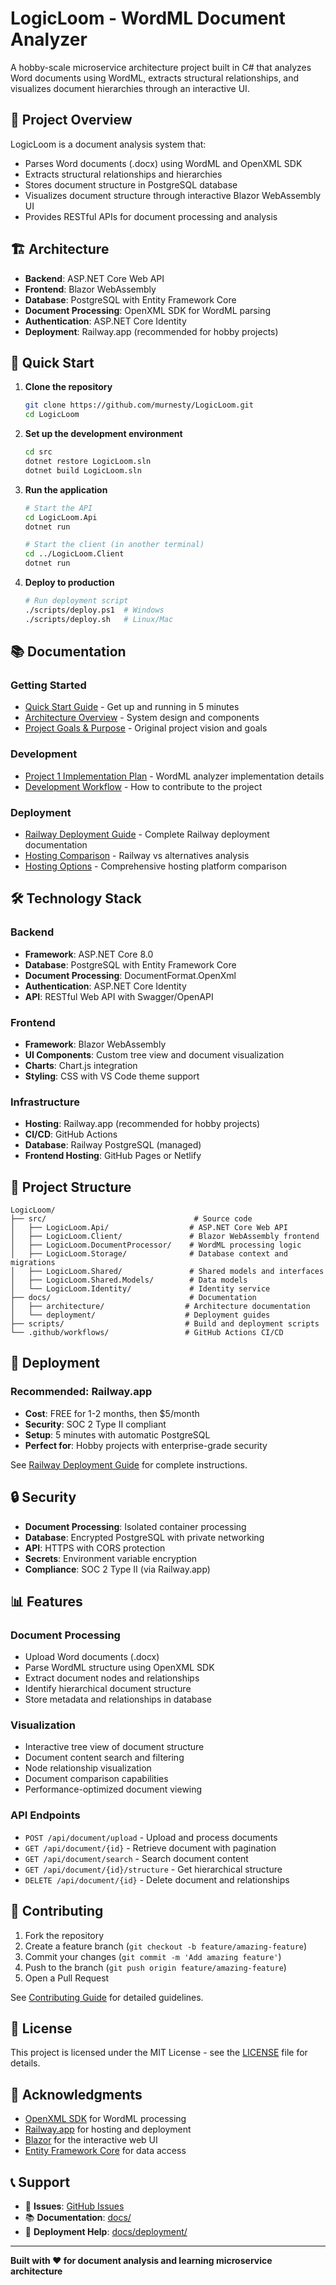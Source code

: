 # LogicLoom - WordML Document Analyzer

A hobby-scale microservice architecture project built in C# that analyzes Word documents using WordML, extracts structural relationships, and visualizes document hierarchies through an interactive UI.

## 🎯 Project Overview

LogicLoom is a document analysis system that:
- Parses Word documents (.docx) using WordML and OpenXML SDK
- Extracts structural relationships and hierarchies
- Stores document structure in PostgreSQL database
- Visualizes document structure through interactive Blazor WebAssembly UI
- Provides RESTful APIs for document processing and analysis

## 🏗️ Architecture

- **Backend**: ASP.NET Core Web API
- **Frontend**: Blazor WebAssembly
- **Database**: PostgreSQL with Entity Framework Core
- **Document Processing**: OpenXML SDK for WordML parsing
- **Authentication**: ASP.NET Core Identity
- **Deployment**: Railway.app (recommended for hobby projects)

## 🚀 Quick Start

1. **Clone the repository**
   ```bash
   git clone https://github.com/murnesty/LogicLoom.git
   cd LogicLoom
   ```

2. **Set up the development environment**
   ```bash
   cd src
   dotnet restore LogicLoom.sln
   dotnet build LogicLoom.sln
   ```

3. **Run the application**
   ```bash
   # Start the API
   cd LogicLoom.Api
   dotnet run

   # Start the client (in another terminal)
   cd ../LogicLoom.Client
   dotnet run
   ```

4. **Deploy to production**
   ```bash
   # Run deployment script
   ./scripts/deploy.ps1  # Windows
   ./scripts/deploy.sh   # Linux/Mac
   ```

## 📚 Documentation

### Getting Started
- [Quick Start Guide](docs/QUICKSTART.md) - Get up and running in 5 minutes
- [Architecture Overview](docs/architecture/OVERVIEW.md) - System design and components
- [Project Goals & Purpose](docs/architecture/PURPOSE.md) - Original project vision and goals

### Development
- [Project 1 Implementation Plan](docs/architecture/PROJECT1_IMPLEMENTATION.md) - WordML analyzer implementation details
- [Development Workflow](docs/CONTRIBUTING.md) - How to contribute to the project

### Deployment
- [Railway Deployment Guide](docs/deployment/README.md) - Complete Railway deployment documentation
- [Hosting Comparison](docs/deployment/HOSTING_COMPARISON.md) - Railway vs alternatives analysis
- [Hosting Options](docs/deployment/HOSTING_OPTIONS.md) - Comprehensive hosting platform comparison

## 🛠️ Technology Stack

### Backend
- **Framework**: ASP.NET Core 8.0
- **Database**: PostgreSQL with Entity Framework Core
- **Document Processing**: DocumentFormat.OpenXml
- **Authentication**: ASP.NET Core Identity
- **API**: RESTful Web API with Swagger/OpenAPI

### Frontend
- **Framework**: Blazor WebAssembly
- **UI Components**: Custom tree view and document visualization
- **Charts**: Chart.js integration
- **Styling**: CSS with VS Code theme support

### Infrastructure
- **Hosting**: Railway.app (recommended for hobby projects)
- **CI/CD**: GitHub Actions
- **Database**: Railway PostgreSQL (managed)
- **Frontend Hosting**: GitHub Pages or Netlify

## 📁 Project Structure

```
LogicLoom/
├── src/                                 # Source code
│   ├── LogicLoom.Api/                  # ASP.NET Core Web API
│   ├── LogicLoom.Client/               # Blazor WebAssembly frontend
│   ├── LogicLoom.DocumentProcessor/    # WordML processing logic
│   ├── LogicLoom.Storage/              # Database context and migrations
│   ├── LogicLoom.Shared/               # Shared models and interfaces
│   ├── LogicLoom.Shared.Models/        # Data models
│   └── LogicLoom.Identity/             # Identity service
├── docs/                               # Documentation
│   ├── architecture/                  # Architecture documentation
│   └── deployment/                    # Deployment guides
├── scripts/                           # Build and deployment scripts
└── .github/workflows/                 # GitHub Actions CI/CD
```

## 🚀 Deployment

### Recommended: Railway.app
- **Cost**: FREE for 1-2 months, then $5/month
- **Security**: SOC 2 Type II compliant
- **Setup**: 5 minutes with automatic PostgreSQL
- **Perfect for**: Hobby projects with enterprise-grade security

See [Railway Deployment Guide](docs/deployment/README.md) for complete instructions.

## 🔒 Security

- **Document Processing**: Isolated container processing
- **Database**: Encrypted PostgreSQL with private networking
- **API**: HTTPS with CORS protection
- **Secrets**: Environment variable encryption
- **Compliance**: SOC 2 Type II (via Railway.app)

## 📊 Features

### Document Processing
- Upload Word documents (.docx)
- Parse WordML structure using OpenXML SDK
- Extract document nodes and relationships
- Identify hierarchical document structure
- Store metadata and relationships in database

### Visualization
- Interactive tree view of document structure
- Document content search and filtering
- Node relationship visualization
- Document comparison capabilities
- Performance-optimized document viewing

### API Endpoints
- `POST /api/document/upload` - Upload and process documents
- `GET /api/document/{id}` - Retrieve document with pagination
- `GET /api/document/search` - Search document content
- `GET /api/document/{id}/structure` - Get hierarchical structure
- `DELETE /api/document/{id}` - Delete document and relationships

## 🤝 Contributing

1. Fork the repository
2. Create a feature branch (`git checkout -b feature/amazing-feature`)
3. Commit your changes (`git commit -m 'Add amazing feature'`)
4. Push to the branch (`git push origin feature/amazing-feature`)
5. Open a Pull Request

See [Contributing Guide](docs/CONTRIBUTING.md) for detailed guidelines.

## 📄 License

This project is licensed under the MIT License - see the [LICENSE](LICENSE) file for details.

## 🙏 Acknowledgments

- [OpenXML SDK](https://github.com/dotnet/Open-XML-SDK) for WordML processing
- [Railway.app](https://railway.app) for hosting and deployment
- [Blazor](https://blazor.net) for the interactive web UI
- [Entity Framework Core](https://docs.microsoft.com/en-us/ef/core/) for data access

## 📞 Support

- 📧 **Issues**: [GitHub Issues](https://github.com/murnesty/LogicLoom/issues)
- 📚 **Documentation**: [docs/](docs/)
- 🚀 **Deployment Help**: [docs/deployment/](docs/deployment/)

---

**Built with ❤️ for document analysis and learning microservice architecture**
